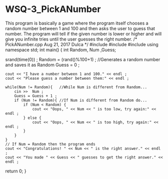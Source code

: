 # WSQ-3_PickANumber
This program is basically a game where the program itself chooses a random number between 1 and 100 and then asks the user to guess that number. The program will tell if the given number is lower or higher and will give you infinite tries until the user guesses the right number.
/*
PickANumber.cpp
Aug 21, 2017
Dulca
*/
#include <iostream>
#include <ctime>
#include <cstdlib>
using namespace std;
int main()
{
int Random, Num ,Guess;

srand(time(0)) ;
Random = (rand()%100+1) ;	//Generates a random number and saves it as Random
Guess = 0 ;

	cout << "I have a number between 1 and 100." << endl ;
	cout << "Please guess a number between them:" << endl ;

	while(Num != Random){	//While Num is different from Random...
		cin >> 	Num ;
		Guess = Guess + 1 ;
		if (Num != Random){	//If Num is different from Random do...
			if (Num < Random) {
				cout << "Oops, " << Num << " is too low, try again:" << endl ;
			} else {
				cout << "Oops, " << Num << " is too high, try again:" << endl ;
			}
		}
	}
	// If Num = Random then the program ends
	cout << "Congratulations! " << Num << " is the right answer." << endl ;
	cout << "You made " << Guess << " guesses to get the right answer." << endl ;
return 0;
}
